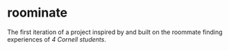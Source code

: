 # roominate

The first iteration of a project inspired by and built on the roommate finding experiences of _4 Cornell students_.
